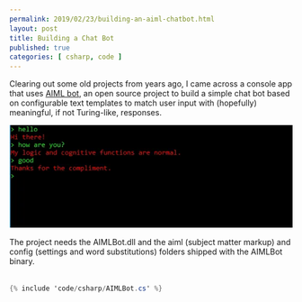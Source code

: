 ```yaml
---
permalink: 2019/02/23/building-an-aiml-chatbot.html
layout: post
title: Building a Chat Bot
published: true
categories: [ csharp, code ]
---
```


Clearing out some old projects from years ago, I came across a console app that uses <a href="http://sourceforge.net/projects/aimlbot">AIML bot</a>, 
an open source project to build a simple chat bot based on configurable text templates to match user input with (hopefully) 
meaningful, if not Turing-like, responses.

<img src="/img/posts/building-an-aiml-chatbot/chat.webp" alt="chat bot" />

The project needs the AIMLBot.dll and the aiml (subject matter markup) and config (settings and word substitutions) folders shipped 
with the AIMLBot binary.

```csharp

{% include 'code/csharp/AIMLBot.cs' %}

```

